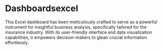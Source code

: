# Dashboardsexcel
This Excel dashboard has been meticulously crafted to serve as a powerful instrument for insightful business analysis, specifically tailored for the insurance industry. With its user-friendly interface and data visualization capabilities, it empowers decision-makers to glean crucial information effortlessly.
